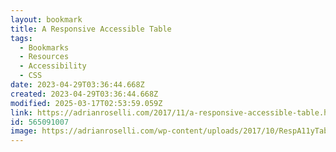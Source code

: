 ```yaml
---
layout: bookmark
title: A Responsive Accessible Table
tags:
  - Bookmarks
  - Resources
  - Accessibility
  - CSS
date: 2023-04-29T03:36:44.668Z
created: 2023-04-29T03:36:44.668Z
modified: 2025-03-17T02:53:59.059Z
link: https://adrianroselli.com/2017/11/a-responsive-accessible-table.html
id: 565091007
image: https://adrianroselli.com/wp-content/uploads/2017/10/RespA11yTable_split-thumb-300x297.png
---
```

